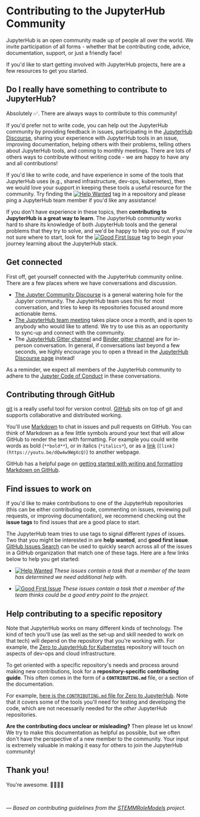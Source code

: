 # Contributing to the JupyterHub Community

JupyterHub is an open community made up of people all over the world.
We invite participation of all forms - whether that be contributing
code, advice, documentation, support, or just a friendly face!

If you'd like to start getting involved with JupyterHub projects,
here are a few resources to get you started.

## Do I really have something to contribute to JupyterHub?

Absolutely ✅. There are always ways to contribute to this community!

If you'd prefer not to write code, you can help out the JupyterHub community by
providing feedback in issues, participating in the [JupyterHub Discourse](https://discourse.jupyter.org),
sharing your experience with JupyterHub tools in an issue, improving documentation,
helping others with their problems, telling others about JupyterHub tools, and
coming to monthly meetings. There are lots of others ways to contribute without writing code -
we are happy to have any and all contributions!

If you'd like to write code, and have experience in some of the tools that JupyterHub uses
(e.g., shared infrastructure, dev-ops, kubernetes), then we would love your support in keeping
these tools a useful resource for the community. Try finding the
[![Help Wanted](https://img.shields.io/badge/-help%20wanted-159818.svg)][link_helpwanted] tag
in a repository and please ping a JupyterHub team member if you'd like any assistance!

If you don't have experience in these topics, then **contributing to JupyterHub is a great way to learn**.
The JupyterHub community works hard to share its knowledge of both JupyterHub tools and the
general problems that they try to solve, and we'd be happy to help you out.
If you're not sure where to start, look for the [![Good First Issue](https://img.shields.io/badge/-good%20first%20issue-blueviolet.svg)][link_goodfirstissue]
tag to begin your journey  learning about the JupyterHub stack.


## Get connected

First off, get yourself connected with the JupyterHub community online. There
are a few places where we have conversations and discussion.

* [The Jupyter Community Discourse](https://discourse.jupyter.org) is a general watering hole for
  the Jupyter community. The JupyterHub team uses this for most conversation, and tries to keep its
  repositories focused around more actionable items.
* [The JupyterHub team meeting](meetings.html) takes place once a month, and is open to anybody who
  would like to attend. We try to use this as an opportunity to sync-up and connect with the community.
* The [JupyterHub Gitter channel](https://gitter.im/jupyterhub/jupyterhub) and [Binder gitter channel](https://gitter.im/jupyterhub/binder)
  are for in-person conversation. In general, if conversations last beyond a few seconds, we highly encourage you
  to open a thread in the [JupyterHub Discourse page](https://discourse.jupyter.org) instead!

As a reminder, we expect all members of the JupyterHub community to adhere to the
[Jupyter Code of Conduct][link_coc] in these conversations.


## Contributing through GitHub

[git][link_git] is a really useful tool for version control.
[GitHub][link_github] sits on top of git and supports collaborative and distributed working.

You'll use [Markdown][markdown] to chat in issues and pull requests on GitHub.
You can think of Markdown as a few little symbols around your text that will allow GitHub
to render the text with formatting.
For example you could write words as bold (`**bold**`), or in italics (`*italics*`),
or as a [link][rick_roll] (`[link](https://youtu.be/dQw4w9WgXcQ)`) to another webpage.

GitHub has a helpful page on
[getting started with writing and formatting Markdown on GitHub][writing_formatting_github].


## Find issues to work on

If you'd like to make contributions to one of the JupyterHub repositories (this can
be either contributing code, commenting on issues, reviewing pull requests, or improving
documentation), we recommend checking out the **issue tags** to find issues that
are a good place to start.

The JupyterHub team tries to use tags to signal different *types* of issues. Two that you
might be interested in are **help wanted**, and **good first issue**. [GitHub Issues Search](https://github.com/issues)
can be used to quickly search across all of the issues in a GitHub organization that match
one of these tags. Here are a few links below to help you get started:

* [![Help Wanted](https://img.shields.io/badge/-help%20wanted-159818.svg)][link_helpwanted] *These issues contain a task that a member of the team has determined we need additional help with.*

* [![Good First Issue](https://img.shields.io/badge/-good%20first%20issue-blueviolet.svg)][link_goodfirstissue] *These issues contain a task that a member of the team thinks could be a good entry point to the project.*


## Help contributing to a specific repository

Note that JupyterHub works on many different kinds of technology. The kind of tech you'll
use (as well as the set-up and skill needed to work on that tech) will depend on the
repository that you're working with. For example, the [Zero to JupyterHub for Kubernetes](https://github.com/jupyterhub/zero-to-jupyterhub-k8s)
repository will touch on aspects of dev-ops and cloud infrastructure.

To get oriented with a specific repository's needs and process around making new
contributions, look for a **repository-specific contributing guide**. This often
comes in the form of a **`CONTRIBUTING.md`** file, or a section of the documentation.

For example, [here is the `CONTRIBUTING.md` file for Zero to JupyterHub](https://github.com/jupyterhub/zero-to-jupyterhub-k8s/blob/master/CONTRIBUTING.md).
Note that it covers some of the tools you'll need for testing and developing the code,
which are not necessarily needed for the *other* JupyterHub repositories.

**Are the contributing docs unclear or misleading?** Then please let us know! We try to
make this documentation as helpful as possible, but we often don't have the perspective of
a new member to the community. Your input is extremely valuable in making it easy for others
to join the JupyterHub community!


## Thank you!

You're awesome. 👋🏻😊🦄

<br>

*&mdash; Based on contributing guidelines from the [STEMMRoleModels][link_stemmrolemodels] project.*


[link_helpwanted]: https://github.com/issues?utf8=%E2%9C%93&q=is%3Aopen+is%3Aissue+user%3Ajupyterhub+archived%3Afalse+label%3A%22help+wanted%22+sort%3Aupdated-desc+
[link_goodfirstissue]: https://github.com/issues?utf8=%E2%9C%93&q=is%3Aopen+is%3Aissue+user%3Ajupyterhub+archived%3Afalse+label%3A%22good+first+issue%22+sort%3Aupdated-desc+
[link_coc]: https://github.com/jupyter/governance/blob/master/conduct/code_of_conduct.md
[link_git]: https://git-scm.com
[link_github]: https://github.com/https://github.com/jupyter/governance/blob/master/conduct/code_of_conduct.md
[link_signupinstructions]: https://help.github.com/articles/signing-up-for-a-new-github-account
[link_stemmrolemodels]: https://github.com/KirstieJane/STEMMRoleModels
[markdown]: https://daringfireball.net/projects/markdown
[rick_roll]: https://www.youtube.com/watch?v=dQw4w9WgXcQ
[writing_formatting_github]: https://help.github.com/articles/getting-started-with-writing-and-formatting-on-github
